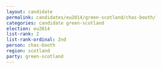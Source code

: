```yaml
---
layout: candidate
permalink: candidates/eu2014/green-scotland/chas-booth/
categories: candidate green-scotland
election: eu2014
list-rank: 2
list-rank-ordinal: 2nd
person: chas-booth
region: scotland
party: green-scotland
---
```

